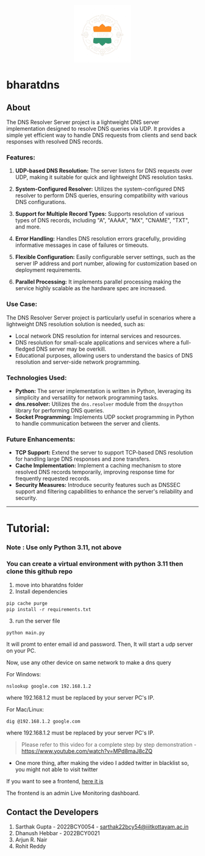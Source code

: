  <center><img src="./src/transparent bg_Bharat_DNS.png" height="150"></center>

# bharatdns

About
-----

The DNS Resolver Server project is a lightweight DNS server implementation designed to resolve DNS queries via UDP. It provides a simple yet efficient way to handle DNS requests from clients and send back responses with resolved DNS records.

### Features:

1.  **UDP-based DNS Resolution:** The server listens for DNS requests over UDP, making it suitable for quick and lightweight DNS resolution tasks.
    
2.  **System-Configured Resolver:** Utilizes the system-configured DNS resolver to perform DNS queries, ensuring compatibility with various DNS configurations.
    
3.  **Support for Multiple Record Types:** Supports resolution of various types of DNS records, including "A", "AAAA", "MX", "CNAME", "TXT", and more.
    
4.  **Error Handling:** Handles DNS resolution errors gracefully, providing informative messages in case of failures or timeouts.
    
5.  **Flexible Configuration:** Easily configurable server settings, such as the server IP address and port number, allowing for customization based on deployment requirements.

6.  **Parallel Processing:** It implements parallel processing making the service highly scalable as the hardware spec are increased.
    

### Use Case:

The DNS Resolver Server project is particularly useful in scenarios where a lightweight DNS resolution solution is needed, such as:

*   Local network DNS resolution for internal services and resources.
*   DNS resolution for small-scale applications and services where a full-fledged DNS server may be overkill.
*   Educational purposes, allowing users to understand the basics of DNS resolution and server-side network programming.

### Technologies Used:

*   **Python:** The server implementation is written in Python, leveraging its simplicity and versatility for network programming tasks.
*   **dns.resolver:** Utilizes the `dns.resolver` module from the `dnspython` library for performing DNS queries.
*   **Socket Programming:** Implements UDP socket programming in Python to handle communication between the server and clients.

### Future Enhancements:

*   **TCP Support:** Extend the server to support TCP-based DNS resolution for handling large DNS responses and zone transfers.
*   **Cache Implementation:** Implement a caching mechanism to store resolved DNS records temporarily, improving response time for frequently requested records.
*   **Security Measures:** Introduce security features such as DNSSEC support and filtering capabilities to enhance the server's reliability and security.

___

# Tutorial:
### Note : Use only Python 3.11, not above

### You can create a virtual environment with python 3.11 then clone this github repo

1. move into bharatdns folder
2. Install dependencies
```shell
pip cache purge
pip install -r requirements.txt
```

3. run the server file 
```shell
python main.py
```

It will promt to enter email id and password.
Then, It will start a udp server on your PC.

Now, use any other device on same network to make a dns query

For Windows:
```shell
nslookup google.com 192.168.1.2
```
where 192.168.1.2 must be replaced by your server PC's IP.

For Mac/Linux:
```shell
dig @192.168.1.2 google.com
```
where 192.168.1.2 must be replaced by your server PC's IP.

> Please refer to this video for a complete step by step demonstration - https://www.youtube.com/watch?v=MPd8maJ8cZQ

* One more thing, after making the video I added twitter in blacklist so, you might not able to visit twitter

If you want to see a frontend, [here it is](https://sarthakg043.github.io/bharatdns-frontend/)

The frontend is an admin Live Monitoring dashboard.



## Contact the Developers

1. Sarthak Gupta - 2022BCY0054 - sarthak22bcy54@iiitkottayam.ac.in
2. Dhanush Hebbar - 2022BCY0021
3. Arjun R. Nair
4. Rohit Reddy